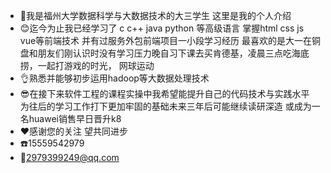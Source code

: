 -  🙌我是福州大学数据科学与大数据技术的大三学生 这里是我的个人介绍    
-  😊迄今为止我已经学习了 c c++ java python 等高级语言 掌握html css js vue等前端技术 并有过服务外包前端项目一小段学习经历 最喜欢的是大一在铜盘和朋友们刚认识时没有学习压力晚自习下课去买肯德基，凌晨三点吃海底捞，一起打游戏的时光， 网球运动
-  👌熟悉并能够初步运用hadoop等大数据处理技术
-  😎在接下来软件工程的课程实操中我希望能提升自己的代码技术与实践水平 为往后的学习工作打下更加牢固的基础未来三年后可能继续读研深造 或成为一名huawei销售早日晋升k8
-  ❤️感谢您的关注 望共同进步
-  ☎️15559542979
-  📮2979399249@qq.com
